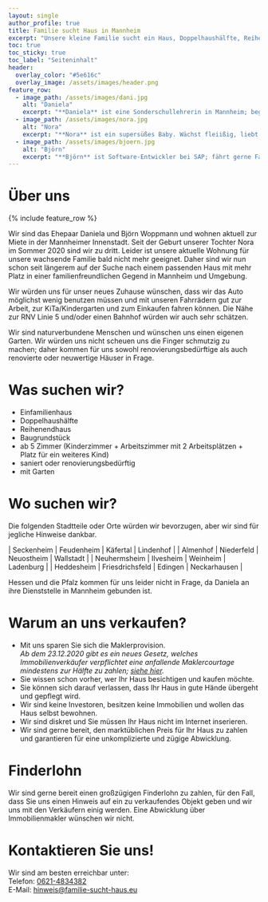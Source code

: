```yaml
---
layout: single
author_profile: true
title: Familie sucht Haus in Mannheim
excerpt: "Unsere kleine Familie sucht ein Haus, Doppelhaushälfte, Reihenendhaus oder Baugrundstück mit kleinem Garten in Mannheim und Umgebung."
toc: true
toc_sticky: true
toc_label: "Seiteninhalt"
header:
  overlay_color: "#5e616c"
  overlay_image: /assets/images/header.png
feature_row:
  - image_path: /assets/images/dani.jpg
    alt: "Daniela"
    excerpt: "**Daniela** ist eine Sonderschullehrerin in Mannheim; begeisterte Hobbybäckerin und -köchin, liebt Musik, spielt in einem Orchester und hätte gerne einen kleinen Garten mit Beeren und Gemüse."
  - image_path: /assets/images/nora.jpg
    alt: "Nora"
    excerpt: "**Nora** ist ein supersüßes Baby. Wächst fleiißig, liebt Bäume und Lichter, steckt sich gerne Dinge in den Mund und erzählt viel: *Öröö, Oooooh, Hapööö*. Wünscht sich einen kleinen Sandkasten im Garten."
  - image_path: /assets/images/bjoern.jpg
    alt: "Björn"
    excerpt: "**Björn** ist Software-Entwickler bei SAP; fährt gerne Fahrrad und schraubt an Fahrrädern herum. Wünscht sich eine Werkstatt und würde sich gerne in der Zukunft als *Hausmeister* betätigen."
---
```


# Über uns

{% include feature_row %}

Wir sind das Ehepaar Daniela und Björn Woppmann und wohnen aktuell zur Miete in der Mannheimer Innenstadt. Seit der Geburt unserer Tochter Nora im Sommer 2020 sind wir zu dritt. Leider ist unsere aktuelle Wohnung für unsere wachsende Familie bald nicht mehr geeignet. Daher sind wir nun schon seit längerem auf der Suche nach einem passenden Haus mit mehr Platz in einer familienfreundlichen Gegend in Mannheim und Umgebung.

Wir würden uns für unser neues Zuhause wünschen, dass wir das Auto möglichst wenig benutzen müssen und mit unseren Fahrrädern gut zur Arbeit, zur KiTa/Kindergarten und zum Einkaufen fahren können. Die Nähe zur RNV Linie 5 und/oder einen Bahnhof würden wir auch sehr schätzen.

Wir sind naturverbundene Menschen und wünschen uns einen eigenen Garten. Wir würden uns nicht scheuen uns die Finger schmutzig zu machen; daher kommen für uns sowohl renovierungsbedürftige als auch renovierte oder neuwertige Häuser in Frage.

# Was suchen wir?

-	Einfamilienhaus
-	Doppelhaushälfte
-	Reihenendhaus
-	Baugrundstück
-	ab 5 Zimmer (Kinderzimmer + Arbeitszimmer mit 2 Arbeitsplätzen + Platz für ein weiteres Kind)
-	saniert oder renovierungsbedürftig
-	mit Garten

# Wo suchen wir?

Die folgenden Stadtteile oder Orte würden wir bevorzugen, aber wir sind für jegliche Hinweise dankbar. 
 
| Seckenheim   | Feudenheim      | Käfertal   | Lindenhof    |
| Almenhof     | Niederfeld      | Neuostheim | Wallstadt    |
| Neuhermsheim | Ilvesheim       | Weinheim   | Ladenburg    |
| Heddesheim   | Friesdrichsfeld | Edingen    | Neckarhausen |

Hessen und die Pfalz kommen für uns leider nicht in Frage, da Daniela an ihre Dienststelle in Mannheim gebunden ist.

# Warum an uns verkaufen?

- Mit uns sparen Sie sich die Maklerprovision.<br>
  *Ab dem 23.12.2020 gibt es ein neues Gesetz, welches Immobilienverkäufer verpflichtet eine anfallende Maklercourtage mindestens zur Hälfte zu zahlen; [siehe hier](https://www.haufe.de/immobilien/wirtschaft-politik/maklerrecht-doch-kein-bestellerprinzip-fuer-immobilienkauf_84342_500542.html).*
- Sie wissen schon vorher, wer Ihr Haus besichtigen und kaufen möchte.
- Sie können sich darauf verlassen, dass Ihr Haus in gute Hände übergeht und gepflegt wird.
- Wir sind keine Investoren, besitzen keine Immobilien und wollen das Haus selbst bewohnen.
- Wir sind diskret und Sie müssen Ihr Haus nicht im Internet inserieren.
- Wir sind gerne bereit, den marktüblichen Preis für Ihr Haus zu zahlen und garantieren für eine unkomplizierte und zügige Abwicklung.

# Finderlohn

Wir sind gerne bereit einen großzügigen Finderlohn zu zahlen, für den Fall, dass Sie uns einen Hinweis auf ein zu verkaufendes Objekt geben und wir uns mit den Verkäufern einig werden. Eine Abwicklung über Immobilienmakler wünschen wir nicht. 

# Kontaktieren Sie uns!

Wir sind am besten erreichbar unter:<br>
Telefon: <a href="tel:06214834382">0621-4834382</a><br>
E-Mail: <a href="mailto:hinweis@familie-sucht-haus.eu">hinweis@familie-sucht-haus.eu</a>
